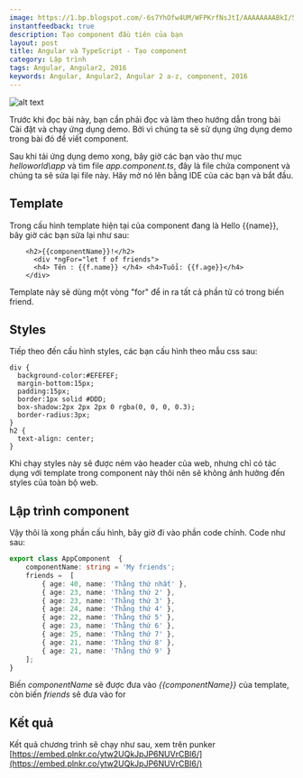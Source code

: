 ```yaml
---
image: https://1.bp.blogspot.com/-6s7YhOfw4UM/WFPKrfNsJtI/AAAAAAAABkI/57UrZoxi5M8fXJ59E-m9NR6CYTSAJTy2wCLcB/s640/anguar%2B2%2Btao%2Bcomponent%2Bdau%2Btien.png
instantfeedback: true
description: Tạo component đầu tiên của bạn
layout: post
title: Angular và TypeScript - Tạo component
category: Lập trình
tags: Angular, Angular2, 2016
keywords: Angular, Angular2, Angular 2 a-z, component, 2016
---
```


![alt text](https://1.bp.blogspot.com/-6s7YhOfw4UM/WFPKrfNsJtI/AAAAAAAABkI/57UrZoxi5M8fXJ59E-m9NR6CYTSAJTy2wCLcB/s640/anguar%2B2%2Btao%2Bcomponent%2Bdau%2Btien.png "Angular và TypeScript: Tạo component")

Trước khi đọc bài này, bạn cần phải đọc và làm theo hướng dẫn trong bài Cài đặt và chạy ứng dụng demo. Bởi vì chúng ta sẽ sử dụng ứng dụng demo trong bài đó để viết component.

Sau khi tải ứng dụng demo xong, bây giờ các bạn vào thư mục *helloworld\app* và tìm file *app.component.ts*, đây là file chứa component và chúng ta sẽ sửa lại file này. Hãy mở nó lên bằng IDE của các bạn và bắt đầu.

## Template

Trong cấu hình template hiện tại của component đang là Hello {{name}}, bây giờ các bạn sửa lại như sau:

```
	<h2>{{componentName}}!</h2>
	  <div *ngFor="let f of friends">
	  <h4> Tên : {{f.name}} </h4> <h4>Tuổi: {{f.age}}</h4> 
	</div>
```

Template này sẽ dùng một vòng "for" để in ra tất cả phần tử có trong biến friend.

## Styles

Tiếp theo đến cấu hình styles, các bạn cấu hình theo mẫu css sau:

```
div { 
  background-color:#EFEFEF;
  margin-bottom:15px;
  padding:15px;
  border:1px solid #DDD;
  box-shadow:2px 2px 2px 0 rgba(0, 0, 0, 0.3);
  border-radius:3px;
}
h2 { 
  text-align: center;
}
```

Khi chạy styles này sẽ được ném vào header của web, nhưng chỉ có tác dụng với template trong component này thôi nên sẽ không ảnh hưởng đến styles của toàn bộ web.

## Lập trình component

Vậy thôi là xong phần cấu hình, bây giờ đi vào phần code chính. Code như sau:

```typescript
export class AppComponent  { 
	componentName: string = 'My friends';
   	friends =  [
	    { age: 40, name: 'Thằng thứ nhất' },
	    { age: 23, name: 'Thằng thứ 2' },
	    { age: 23, name: 'Thằng thứ 3' },
	    { age: 24, name: 'Thằng thứ 4' },
	    { age: 22, name: 'Thằng thứ 5' },
	    { age: 23, name: 'Thằng thứ 6' },
	    { age: 25, name: 'Thằng thứ 7' },
	    { age: 21, name: 'Thằng thứ 8' },
	    { age: 21, name: 'Thằng thứ 9' }
    ];
}
```

Biến *componentName* sẽ được đưa vào *{{componentName}}* của template, còn biến *friends* sẽ đưa vào for

## Kết quả

Kết quả chương trình sẽ chạy như sau, xem trên punker [https://embed.plnkr.co/ytw2UQkJpJP6NUVrCBI6/](https://embed.plnkr.co/ytw2UQkJpJP6NUVrCBI6/)